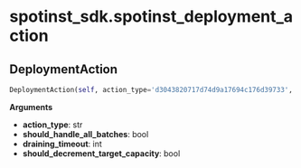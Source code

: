 <h1 id="spotinst_sdk.spotinst_deployment_action">spotinst_sdk.spotinst_deployment_action</h1>


<h2 id="spotinst_sdk.spotinst_deployment_action.DeploymentAction">DeploymentAction</h2>

```python
DeploymentAction(self, action_type='d3043820717d74d9a17694c176d39733', should_handle_all_batches='d3043820717d74d9a17694c176d39733', draining_timeout='d3043820717d74d9a17694c176d39733', should_decrement_target_capacity='d3043820717d74d9a17694c176d39733')
```

__Arguments__

- __action_type__: str
- __should_handle_all_batches__: bool
- __draining_timeout__: int
- __should_decrement_target_capacity__: bool


